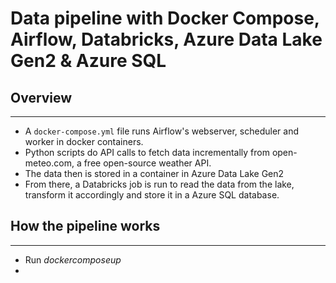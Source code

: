 # Data pipeline with Docker Compose, Airflow, Databricks, Azure Data Lake Gen2 & Azure SQL

## Overview
---
* A ```docker-compose.yml``` file runs Airflow's webserver, scheduler and worker in docker containers.
* Python scripts do API calls to fetch data incrementally from open-meteo.com, a free open-source weather API.
* The data then is stored in a container in Azure Data Lake Gen2
* From there, a Databricks job is run to read the data from the lake, transform it accordingly and store it in a Azure SQL database.

## How the pipeline works
---
* Run $docker compose up$
* 
